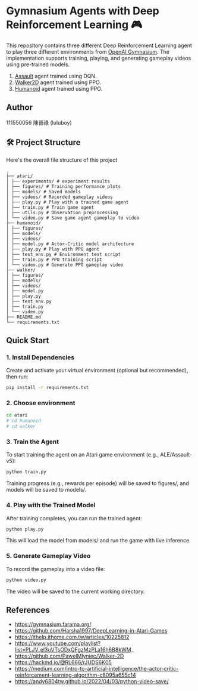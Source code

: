 # Gymnasium Agents with Deep Reinforcement Learning 🎮

This repository contains three different Deep Reinforcement Learning agent to play three different environments from [OpenAI Gymnasium](https://gymnasium.farama.org). The implementation supports training, playing, and generating gameplay videos using pre-trained models. 
1. [Assault](https://ale.farama.org/environments/assault/) agent trained using DQN.
2. [Walker2D](https://gymnasium.farama.org/environments/mujoco/walker2d/) agent trained using PPO.
3. [Humanoid](https://gymnasium.farama.org/environments/mujoco/humanoid/) agent trained using PPO.

## Author
111550056 陳晉祿 (luluboy)

## 🛠️ Project Structure
Here's the overall file structure of this project 
```
. 
├── atari/ 
│ ├── experiments/ # experiment results
│ ├── figures/ # Training performance plots 
│ ├── models/ # Saved models 
│ ├── videos/ # Recorded gameplay videos 
│ ├── play.py # Play with a trained game agent 
│ ├── train.py # Train game agent 
│ ├── utils.py # Observation preprocessing 
│ └── video.py # Save game agent gameplay to video 
├── humanoid/ 
│ ├── figures/
│ ├── models/ 
│ ├── videos/ 
│ ├── model.py # Actor-Critic model architecture 
│ ├── play.py # Play with PPO agent 
│ ├── test_env.py # Environment test script 
│ ├── train.py # PPO training script 
│ └── video.py # Generate PPO gameplay video 
├── walker/ 
│ ├── figures/ 
│ ├── models/ 
│ ├── videos/ 
│ ├── model.py
│ ├── play.py
│ ├── test_env.py
│ ├── train.py
│ └── video.py
├── README.md  
└── requirements.txt 
```



## Quick Start

### 1. Install Dependencies

Create and activate your virtual environment (optional but recommended), then run:

```bash
pip install -r requirements.txt
```
### 2. Choose environment
```bash
cd atari
# cd humanoid
# cd walker
```
### 3. Train the Agent
To start training the agent on an Atari game environment (e.g., ALE/Assault-v5):
```bash
python train.py
```
Training progress (e.g., rewards per episode) will be saved to figures/, and models will be saved to models/.

### 4. Play with the Trained Model
After training completes, you can run the trained agent:

```bash
python play.py
```
This will load the model from models/ and run the game with live inference.

### 5. Generate Gameplay Video
To record the gameplay into a video file:

```bash
python video.py
```
The video will be saved to the current working directory.


## References
- https://gymnasium.farama.org/  
- https://github.com/Harsha1997/DeepLearning-in-Atari-Games  
- https://ithelp.ithome.com.tw/articles/10225812  
- https://www.youtube.com/playlist?list=PLJV_el3uVTsODxQFgzMzPLa16h6B8kWM_  
- https://github.com/PawelMlyniec/Walker-2D  
- https://hackmd.io/@RL666/rJUDS6K05  
- https://medium.com/intro-to-artificial-intelligence/the-actor-critic-reinforcement-learning-algorithm-c8095a655c14  
- https://andy6804tw.github.io/2022/04/03/python-video-save/  

